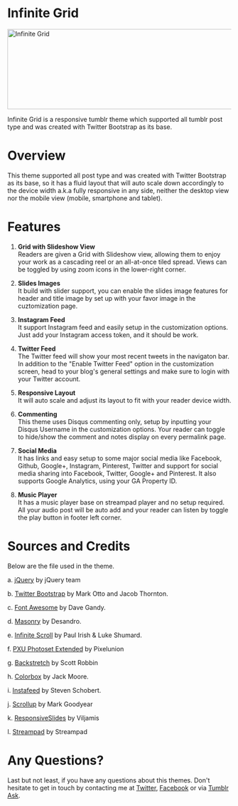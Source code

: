 Infinite Grid
=============
<img src="http://static.tumblr.com/tekiskr/M3Zmum24i/01.png" width="550" height="180" alt="Infinite Grid" />

Infinite Grid is a responsive tumblr theme which supported all tumblr post type and was created with Twitter Bootstrap as its base.

Overview
=============
This theme supported all post type and was created with Twitter Bootstrap as its base, so it has a fluid layout that will auto scale down accordingly to the device width a.k.a fully responsive in any side, neither the desktop view nor the mobile view (mobile, smartphone and tablet).

Features
=============

1. <b>Grid with Slideshow View</b><br/>
Readers are given a Grid with Slideshow view, allowing them to enjoy your work as a cascading reel or an all-at-once tiled spread. Views can be toggled by using zoom icons in the lower-right corner.

2. <b>Slides Images</b><br/>
It build with slider support, you can enable the slides image features for header and title image by set up with your favor image in the cuztomization page.

3. <b>Instagram Feed</b><br/>
It support Instagram feed and easily setup in the customization options. Just add your Instagram access token, and it should be work.

4. <b>Twitter Feed</b><br/>
The Twitter feed will show your most recent tweets in the navigaton bar. In addition to the "Enable Twitter Feed" option in the customization screen, head to your blog's general settings and make sure to login with your Twitter account.

5. <b>Responsive Layout</b><br/>
It will auto scale and adjust its layout to fit with your reader device width.

6. <b>Commenting</b><br/>
This theme uses Disqus commenting only, setup by inputting your Disqus Username in the customization options. Your reader can toggle to hide/show the comment and notes display on every permalink page.

7. <b>Social Media</b><br/>
It has links and easy setup to some major social media like Facebook, Github, Google+, Instagram, Pinterest, Twitter and support for social media sharing into Facebook, Twitter, Google+ and Pinterest. It also supports Google Analytics, using your GA Property ID.

8. <b>Music Player</b><br/>
It has a music player base on streampad player and no setup required. All your audio post will be auto add and your reader can listen by toggle the play button in footer left corner.

Sources and Credits
=============
Below are the file used in the theme.

a. <a target="_blank"  href="//jquery.com/">jQuery</a> by jQuery team

b. <a target="_blank"  href="//github.com/twbs/bootstrap/">Twitter Bootstrap</a> by Mark Otto and Jacob Thornton.

c. <a target="_blank"  href="//github.com/FortAwesome/Font-Awesome/">Font Awesome</a> by Dave Gandy.

d. <a target="_blank"  href="//github.com/desandro/masonry">Masonry</a> by Desandro.

e. <a target="_blank"  href="//github.com/paulirish/infinite-scroll">Infinite Scroll</a> by Paul Irish &amp; Luke Shumard.

f. <a target="_blank"  href="//github.com/PixelUnion/Extended-Tumblr-Photoset">PXU Photoset Extended</a> by Pixelunion

g. <a target="_blank"  href="//github.com/srobbin/jquery-backstretch">Backstretch</a> by Scott Robbin

h. <a target="_blank"  href="//github.com/jackmoore/colorbox">Colorbox</a> by Jack Moore.

i. <a target="_blank"  href="//github.com/stevenschobert/instafeed.js">Instafeed</a> by Steven Schobert.

j. <a target="_blank"  href="//github.com/markgoodyear/scrollup">Scrollup</a> by Mark Goodyear

k. <a target="_blank"  href="//github.com/viljamis/ResponsiveSlides.js">ResponsiveSlides</a> by Viljamis

l. <a target="_blank"  href="//www.streampad.com/javascript-api">Streampad</a> by Streampad

Any Questions?
=============
Last but not least, if you have any questions about this themes. Don't hesitate to get in touch by contacting me at <a target="_blank" href="//twitter.com/dinatadaniel">Twitter</a>, <a target="_blank" href="//facebook.com/dinatadaniel">Facebook</a> or via <a target="_blank" href="//dinatadaniel.tumblr.com/ask">Tumblr Ask</a>.
